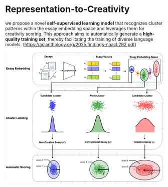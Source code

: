 # Representation-to-Creativity
we propose a novel **self-supervised learning model** that recognizes cluster patterns within the essay embedding space and leverages them for creativity scoring. This approach aims to automatically generate a **high-quality training set**, thereby facilitating the training of diverse language models. (https://aclanthology.org/2025.findings-naacl.292.pdf)

<img src="./assets/Overview_of_the_proposed_method.png" width="700" style="display: block; margin: 0 auto;"/>